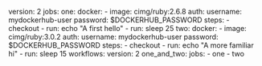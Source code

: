 version: 2
jobs:
  one:
    docker:
      - image: cimg/ruby:2.6.8
        auth:
          username: mydockerhub-user
          password: $DOCKERHUB_PASSWORD
    steps:
      - checkout
      - run: echo "A first hello"
      - run: sleep 25
  two:
    docker:
      - image: cimg/ruby:3.0.2
        auth:
          username: mydockerhub-user
          password: $DOCKERHUB_PASSWORD
    steps:
        - checkout
        - run: echo "A more familiar hi"
        - run: sleep 15
workflows:
  version: 2
  one_and_two:
    jobs:
      - one
      - two
